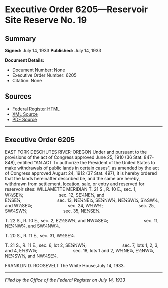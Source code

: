 # Executive Order 6205—Reservoir Site Reserve No. 19

## Summary

**Signed:** July 14, 1933
**Published:** July 14, 1933

**Document Details:**
- Document Number: None
- Executive Order Number: 6205
- Citation: None

## Sources
- [Federal Register HTML](https://www.presidency.ucsb.edu/documents/executive-order-6205-reservoir-site-reserve-no-19)
- [XML Source](None)
- [PDF Source](None)

---

## Executive Order 6205

EAST FORK DESCHUTES RIVER-OREGON
Under and pursuant to the provisions of the act of Congress approved June 25, 1910 (36 Stat. 847-848), entitled "AN ACT To authorize the President of the United States to make withdrawals of public lands in certain cases", as amended by the act of Congress approved August 24, 1912 (37 Stat. 497), it is hereby ordered that the lands hereinafter described be, and the same are hereby, withdrawn from settlement, location, sale, or entry and reserved for reservoir sites:
WILLAMETTE MERIDIAN
T. 21 S., R. 10 E., sec. 1, W½SE¼;                             sec. 12, SE¼NE¼, and E½SE¼;                             sec. 13, NE¼NE¼, SE¼NW¼, NE¼SW¼, S½SW¼, and W½SE¼;                             sec. 24, W½W½;                             sec. 25, SW¼SW¼;                             sec. 35, NE¼SE¼.

T. 22 S., R. 10 E., sec. 2, E2½SW¼, and NW¼SE¼;                             sec. 11, NE¼NW¼, and SW¼NW¼.

T. 20 S., R. 11 E., sec. 31, W½SE¼.

T. 21 S., R. 11 E., sec. 6, lot 2, SE¼NW¼;                             sec. 7, lots 1, 2, 3, and 4, E½SW¼;                             sec. 18, lots 1 and 2, W½NE¼, E½NW¼, NE¼SW¼, and NW¼SE¼.

FRANKLIN D. ROOSEVELT
The White House,July 14, 1933.

---

*Filed by the Office of the Federal Register on July 14, 1933*
